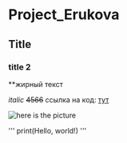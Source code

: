 # Project_Erukova
## Title
### title 2
**жирный текст

*italic*
~~4566~~
ссылка на код: [тут](https://colab.research.google.com/drive/1uIZwVbDcw9sP44FomTnLUF_HtQkOtvtJ?authuser=1#scrollTo=pko9TzIXmB_J)


![here is the picture](https://user-images.githubusercontent.com/91029600/137356321-9999d105-2ea3-4c43-a325-75c00f90e1dd.jpeg)

'''
print(Hello, world!)
'''
